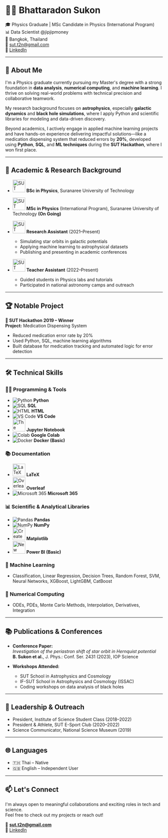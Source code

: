 # 👨‍💻 Bhattaradon Sukon

🎓 Physics Graduate | MSc Candidate in Physics (International Program)  
📊 Data Scientist @jipjipmoney \
📍 Bangkok, Thailand  
📧 sut.t2n@gmail.com  
🔗 [LinkedIn](https://linkedin.com/in/Bhattaradon)

---

## 🧠 About Me

I'm a Physics graduate currently pursuing my Master's degree with a strong foundation in **data analysis**, **numerical computing**, and **machine learning**. I thrive on solving real-world problems with technical precision and collaborative teamwork.

My research background focuses on **astrophysics**, especially **galactic dynamics** and **black hole simulations**, where I apply Python and scientific libraries for modeling and data-driven discovery.

Beyond academics, I actively engage in applied machine learning projects and have hands-on experience delivering impactful solutions—like a medication dispensing system that reduced errors by **20%**, developed using **Python**, **SQL**, and **ML techniques** during the **SUT Hackathon**, where I won first place.



---

## 🔬 Academic & Research Background
- <a title="Suranaree University of Technology, Public domain, via Wikimedia Commons" href="https://commons.wikimedia.org/wiki/File:SUT_Logo.svg"><img width="40" alt="SUT Logo" src="https://upload.wikimedia.org/wikipedia/commons/thumb/7/71/SUT_Logo.svg/512px-SUT_Logo.svg.png?20250213135725"></a> **BSc in Physics**, Suranaree University of Technology
- <a title="Suranaree University of Technology, Public domain, via Wikimedia Commons" href="https://commons.wikimedia.org/wiki/File:SUT_Logo.svg"><img width="40" alt="SUT Logo" src="https://upload.wikimedia.org/wikipedia/commons/thumb/7/71/SUT_Logo.svg/512px-SUT_Logo.svg.png?20250213135725"></a> **MSc in Physics** (International Program), Suranaree University of Technology **(On Going)**

- <a title="Suranaree University of Technology, Public domain, via Wikimedia Commons" href="https://commons.wikimedia.org/wiki/File:SUT_Logo.svg"><img width="40" alt="SUT Logo" src="https://upload.wikimedia.org/wikipedia/commons/thumb/7/71/SUT_Logo.svg/512px-SUT_Logo.svg.png?20250213135725"></a> **Research Assistant** (2021–Present)  
  - Simulating star orbits in galactic potentials
  - Applying machine learning to astrophysical datasets
  - Publishing and presenting in academic conferences

- <a title="Suranaree University of Technology, Public domain, via Wikimedia Commons" href="https://commons.wikimedia.org/wiki/File:SUT_Logo.svg"><img width="40" alt="SUT Logo" src="https://upload.wikimedia.org/wikipedia/commons/thumb/7/71/SUT_Logo.svg/512px-SUT_Logo.svg.png?20250213135725"></a> **Teacher Assistant** (2022–Present)  
  - Guided students in Physics labs and tutorials
  - Participated in national astronomy camps and outreach

---

## 🏆 Notable Project

**🏅 SUT Hackathon 2019 – Winner**  
**Project:** Medication Dispensing System  
- Reduced medication error rate by 20%  
- Used Python, SQL, machine learning algorithms  
- Built database for medication tracking and automated logic for error detection

---

## 🛠️ Technical Skills

### 👨‍💻 Programming & Tools
- ![Python](https://img.icons8.com/color/40/000000/python.png) **Python**
- ![SQL](https://img.icons8.com/fluency/40/sql.png) **SQL**
- ![HTML](https://img.icons8.com/color/40/html-5--v1.png) **HTML**
- ![VS Code](https://img.icons8.com/fluent/40/000000/visual-studio-code-2019.png) **VS Code**
- <a title="Cameron Oelsen, BSD &lt;http://opensource.org/licenses/bsd-license.php&gt;, via Wikimedia Commons" href="https://commons.wikimedia.org/wiki/File:Jupyter_logo.svg"><img width="40" alt="The logo representing Project Jupyter" src="https://upload.wikimedia.org/wikipedia/commons/thumb/3/38/Jupyter_logo.svg/512px-Jupyter_logo.svg.png?20190118024747"></a> **Jupyter Notebook**
- ![Colab](https://img.icons8.com/color/40/000000/google-colab.png) **Google Colab**
- ![Docker](https://img.icons8.com/color/40/000000/docker.png) **Docker (Basic)**

### 📚 Documentation
- <a title="The original uploader was Alejo2083 at  Wikimedia Commons., optimised by Vulphere, Public domain, via Wikimedia Commons" href="https://commons.wikimedia.org/wiki/File:LaTeX_logo.svg"><img width="40" alt="LaTeX logo" src="https://upload.wikimedia.org/wikipedia/commons/thumb/9/92/LaTeX_logo.svg/512px-LaTeX_logo.svg.png?20210414121601"></a> **LaTeX**
- <a title="Overleaf, CC BY 2.5 &lt;https://creativecommons.org/licenses/by/2.5&gt;, via Wikimedia Commons" href="https://commons.wikimedia.org/wiki/File:Overleaf_Logo.svg"><img width="40" alt="Overleaf Logo" src="https://upload.wikimedia.org/wikipedia/commons/thumb/2/2a/Overleaf_Logo.svg/512px-Overleaf_Logo.svg.png?20230114191046"></a> **Overleaf**
- ![Microsoft 365](https://img.icons8.com/color/40/000000/microsoft-office-2019.png) **Microsoft 365**

### 📊 Scientific & Analytical Libraries
- ![Pandas](https://img.icons8.com/color/40/000000/pandas.png) **Pandas**
- ![NumPy](https://img.icons8.com/color/40/000000/numpy.png) **NumPy**
- <a title="Matplotlib, Public domain, via Wikimedia Commons" href="https://commons.wikimedia.org/wiki/File:Created_with_Matplotlib-logo.svg"><img width="40" alt="Created with Matplotlib-logo" src="https://upload.wikimedia.org/wikipedia/commons/thumb/0/01/Created_with_Matplotlib-logo.svg/128px-Created_with_Matplotlib-logo.svg.png?20150219130408"></a> **Matplotlib**
- <a title="Nonodename, Public domain, via Wikimedia Commons" href="https://commons.wikimedia.org/wiki/File:New_Power_BI_Logo.svg"><img width="40" alt="New Power BI Logo" src="https://upload.wikimedia.org/wikipedia/commons/thumb/c/cf/New_Power_BI_Logo.svg/512px-New_Power_BI_Logo.svg.png?20210102182532"></a> **Power BI (Basic)**

### 🤖 Machine Learning
- Classification, Linear Regression, Decision Trees, Random Forest, SVM, Neural Networks, XGBoost, LightGBM, CatBoost

### 📐 Numerical Computing
- ODEs, PDEs, Monte Carlo Methods, Interpolation, Derivatives, Integration


---

## 📚 Publications & Conferences

- **Conference Paper:**  
  _Investigation of the periastron shift of star orbit in Hernquist potential_  
  **B. Sukon et al.**, J. Phys.: Conf. Ser. 2431 (2023), IOP Science

- **Workshops Attended:**  
  - SUT School in Astrophysics and Cosmology  
  - IF-SUT School in Astrophysics and Cosmology (ISSAC)  
  - Coding workshops on data analysis of black holes

---

## 🌟 Leadership & Outreach

- President, Institute of Science Student Class (2018–2022)  
- President & Athlete, SUT E-Sport Club (2020–2022)  
- Science Communicator, National Science Museum (2019)

---

## 🌐 Languages

- 🇹🇭 Thai – Native  
- 🇬🇧 English – Independent User

---

## 📫 Let's Connect

I'm always open to meaningful collaborations and exciting roles in tech and science.  
Feel free to check out my projects or reach out!

📧 **sut.t2n@gmail.com**  
🔗 [LinkedIn](https://linkedin.com/in/Bhattaradon)
